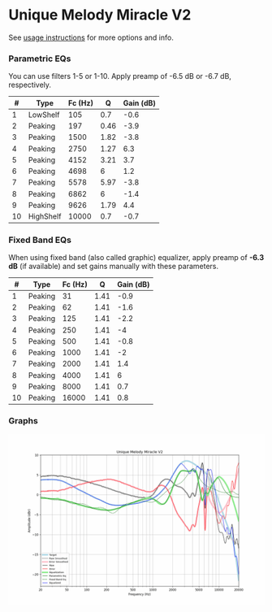 # Unique Melody Miracle V2
See [usage instructions](https://github.com/jaakkopasanen/AutoEq#usage) for more options and info.

### Parametric EQs
You can use filters 1-5 or 1-10. Apply preamp of -6.5 dB or -6.7 dB, respectively.

|   # | Type      |   Fc (Hz) |    Q |   Gain (dB) |
|-----|-----------|-----------|------|-------------|
|   1 | LowShelf  |       105 | 0.7  |        -0.6 |
|   2 | Peaking   |       197 | 0.46 |        -3.9 |
|   3 | Peaking   |      1500 | 1.82 |        -3.8 |
|   4 | Peaking   |      2750 | 1.27 |         6.3 |
|   5 | Peaking   |      4152 | 3.21 |         3.7 |
|   6 | Peaking   |      4698 | 6    |         1.2 |
|   7 | Peaking   |      5578 | 5.97 |        -3.8 |
|   8 | Peaking   |      6862 | 6    |        -1.4 |
|   9 | Peaking   |      9626 | 1.79 |         4.4 |
|  10 | HighShelf |     10000 | 0.7  |        -0.7 |

### Fixed Band EQs
When using fixed band (also called graphic) equalizer, apply preamp of **-6.3 dB** (if available) and set gains manually with these parameters.

|   # | Type    |   Fc (Hz) |    Q |   Gain (dB) |
|-----|---------|-----------|------|-------------|
|   1 | Peaking |        31 | 1.41 |        -0.9 |
|   2 | Peaking |        62 | 1.41 |        -1.6 |
|   3 | Peaking |       125 | 1.41 |        -2.2 |
|   4 | Peaking |       250 | 1.41 |        -4   |
|   5 | Peaking |       500 | 1.41 |        -0.8 |
|   6 | Peaking |      1000 | 1.41 |        -2   |
|   7 | Peaking |      2000 | 1.41 |         1.4 |
|   8 | Peaking |      4000 | 1.41 |         6   |
|   9 | Peaking |      8000 | 1.41 |         0.7 |
|  10 | Peaking |     16000 | 1.41 |         0.8 |

### Graphs
![](./Unique%20Melody%20Miracle%20V2.png)
